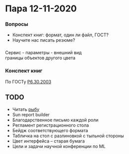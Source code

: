 # Пара 12-11-2020


### Вопросы
* Конспект книг: формат, один ли файл, ГОСТ?
* Научите нас писать резюме?


### 
Сервис - параметры - внешний вид <br>
границы объектов другого цвета


### Конспект книг
По ГОСТу [Р6.30.2003](http://docs.cntd.ru/document/1200031361)


## TODO
* Читать [рыбу](http://harlamenkov.ru/byurokratiya-kak-iskusstvo/13-moya-dorogaya-ryba) 
* Sun report builder
* Благодарственное письмо каждой роли 
* Регламент регистрационного стола
* Бейдж соответствующего формата
* Табличка на стол с разлиновкой с тыльной стороны
* Цвет интерфейса – старая бумага
* Цели и задачи научной конференции по ML
